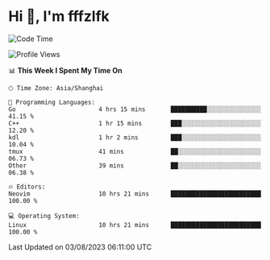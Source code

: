 # Hi 👋, I'm fffzlfk

<!--START_SECTION:waka-->
![Code Time](http://img.shields.io/badge/Code%20Time-344%20hrs%2017%20mins-blue)

![Profile Views](http://img.shields.io/badge/Profile%20Views-0-blue)

📊 **This Week I Spent My Time On** 

```text
🕑︎ Time Zone: Asia/Shanghai

💬 Programming Languages: 
Go                       4 hrs 15 mins       ██████████░░░░░░░░░░░░░░░   41.15 % 
C++                      1 hr 15 mins        ███░░░░░░░░░░░░░░░░░░░░░░   12.20 % 
kdl                      1 hr 2 mins         ███░░░░░░░░░░░░░░░░░░░░░░   10.04 % 
tmux                     41 mins             ██░░░░░░░░░░░░░░░░░░░░░░░   06.73 % 
Other                    39 mins             ██░░░░░░░░░░░░░░░░░░░░░░░   06.38 % 

🔥 Editors: 
Neovim                   10 hrs 21 mins      █████████████████████████   100.00 % 

💻 Operating System: 
Linux                    10 hrs 21 mins      █████████████████████████   100.00 % 
```


 Last Updated on 03/08/2023 06:11:00 UTC
<!--END_SECTION:waka-->
